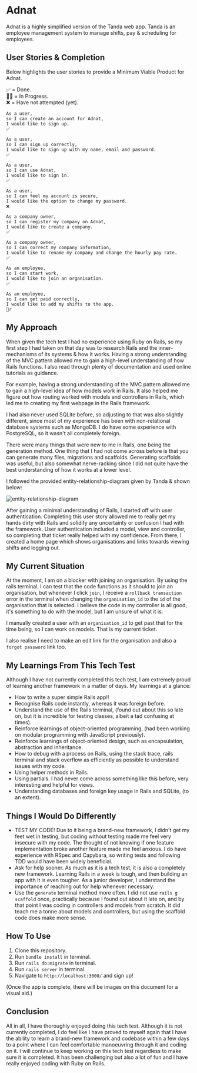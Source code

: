 # Adnat

Adnat is a highly simplified version of the Tanda web app. Tanda is an employee management system to manage shifts, pay & scheduling for employees.

## User Stories & Completion

Below highlights the user stories to provide a Minimum Viable Product for Adnat.

✅ = Done.<br>
🏃‍♂️ = In Progress.<br>
❌ = Have not attempted (yet).
```
As a user,
so I can create an account for Adnat,
I would like to sign up.
✅
```
```
As a user,
so I can sign up correctly,
I would like to sign up with my name, email and password.
✅
```

```
As a user,
so I can use Adnat,
I would like to sign in.
✅
```
```
As a user,
so I can feel my account is secure,
I would like the option to change my password.
❌
```
```
As a company owner,
so I can register my company on Adnat,
I would like to create a company.
✅
```
```
As a company owner,
so I can correct my company information,
I would like to rename my company and change the hourly pay rate.
✅
```
```
As an employee,
so I can start work,
I would like to join an organisation.
✅
```
```
As an employee,
so I can get paid correctly,
I would like to add my shifts to the app.
🏃‍♂️
```

## My Approach
When given the tech test I had no experience using Ruby on Rails, so my first step I had taken on that day was to research Rails and the inner-mechanisms of its systems & how it works. Having a strong understanding of the MVC pattern allowed me to gain a high-level understanding of how Rails functions. I also read through plenty of documentation and used online tutorials as guidance.

For example, having a strong understanding of the MVC pattern allowed me to gain a high-level idea of how models work in Rails. It also helped me figure out how routing worked with models and controllers in Rails, which led me to creating my first webpage in the Rails framework.

I had also never used SQLite before, so adjusting to that was also slightly different, since most of my experience has been with non-relational database systems such as MongoDB. I do have some experience with PostgreSQL, so it wasn't all completely foreign.

There were many things that were new to me in Rails, one being the generation method. One thing that I had not come across before is that you can generate many files, migrations and scaffolds. Generating scaffolds was useful, but also somewhat nerve-racking since I did not quite have the best understanding of how it works at a lower level.

I followed the provided entity-relationship-diagram given by Tanda & shown below:

![entity-relationship-diagram](https://camo.githubusercontent.com/30ef1d3b4302559fb61891d45ca1057fea9092ecd37ba04608fe0902ca17d0c9/68747470733a2f2f692e696d6775722e636f6d2f7731597a4e59362e706e67)

After gaining a minimal understanding of Rails, I started off with user authentication. Completing this user story allowed me to really get my hands dirty with Rails and solidify any uncertainty or confusion I had with the framework. User authentication included a model, view and controller, so completing that ticket really helped with my confidence. From there, I created a home page which shows organisations and links towards viewing shifts and logging out.

## My Current Situation
At the moment, I am on a blocker with joining an organisation. By using the rails terminal, I can test that the code functions as it should to join an organisation, but whenever I click `join`, I receive a `rollback transaction` error in the terminal when changing the `organisation_id` to the `id` of the organisation that is selected. I believe the code in my controller is all good, it's something to do with the model, but I am unsure of what it is.

I manually created a user with an `organisation_id` to get past that for the time being, so I can work on models. That is my current ticket.

I also realise I need to make an edit link for the organisation and also a `forgot password` link too.

## My Learnings From This Tech Test
Although I have not currently completed this tech test, I am extremely proud of learning another framework in a matter of days.
My learnings at a glance:
* How to write a super simple Rails app!!
* Recognise Rails code instantly, whereas it was foreign before.
* Understand the use of the Rails terminal, (found out about this so late on, but it is incredible for testing classes, albeit a tad confusing at times).
* Reinforce learnings of object-oriented programming, (had been working on modular programming with JavaScript previously).
* Reinforce learnings of object-oriented design, such as encapsulation, abstraction and inheritance.
* How to debug with a process on Rails, using the stack trace, rails terminal and stack overflow as efficiently as possible to understand issues with my code.
* Using helper methods in Rails.
* Using partials. I had never come across something like this before, very interesting and helpful for views.
* Understanding databases and foreign key usage in Rails and SQLite, (to an extent).

## Things I Would Do Differently
* TEST MY CODE! Due to it being a brand-new framework, I didn't get my feet wet in testing, but coding without testing made me feel very insecure with my code. The thought of not knowing if one feature implementation broke another feature made me feel anxious. I do have experience with RSpec and Capybara, so writing tests and following TDD would have been widely beneficial.
* Ask for help sooner. As much as it is a tech test, it is also a completely new framework. Learning Rails in a week is tough, and then building an app with it is even tougher. As a junior developer, I understand the importance of reaching out for help whenever necessary.
* Use the `generate` terminal method more often. I did not use `rails g scaffold` once, practically because I found out about it late on, and by that point I was coding in controllers and models from scratch. It did teach me a tonne about models and controllers, but using the scaffold code does make more sense.

## How To Use
1. Clone this repository.
2. Run `bundle install` in terminal.
3. Run `rails db:migrate` in terminal.
4. Run `rails server` in terminal.
5. Navigate to `http://localhost:3000/` and sign up!

(Once the app is complete, there will be images on this document for a visual aid.)

## Conclusion
All in all, I have thoroughly enjoyed doing this tech test. Although it is not currently completed, I do feel like I have proved to myself again that I have the ability to learn a brand-new framework and codebase within a few days to a point where I can feel comfortable manoeuvring through it and coding on it. I will continue to keep working on this tech test regardless to make sure it is completed. It has been challenging but also a lot of fun and I have really enjoyed coding with Ruby on Rails.
